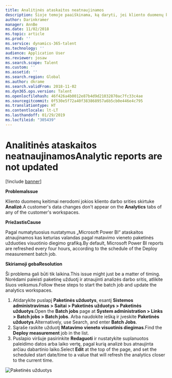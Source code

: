 ```yaml
---
title: Analitinės ataskaitos neatnaujinamos
description: Šioje temoje paaiškinama, ką daryti, jei kliento duomenų keitimai nerodomi jokioje darbo srityje.
author: Darinkramer
manager: AnnBe
ms.date: 11/02/2018
ms.topic: article
ms.prod: ''
ms.service: dynamics-365-talent
ms.technology: ''
audience: Application User
ms.reviewer: josaw
ms.search.scope: Talent
ms.custom: ''
ms.assetid: ''
ms.search.region: Global
ms.author: dkrame
ms.search.validFrom: 2018-11-02
ms.dyn365.ops.version: Talent
ms.openlocfilehash: 46f426a4b0012e87b4d9d21032870ac7fc33c4ae
ms.sourcegitcommit: 0f530e5f72a40f383868957a6b5cb0e446e4c795
ms.translationtype: HT
ms.contentlocale: lt-LT
ms.lasthandoff: 01/29/2019
ms.locfileid: "305439"
---
```

# <a name="analytic-reports-are-not-updated"></a><span data-ttu-id="62f94-103">Analitinės ataskaitos neatnaujinamos</span><span class="sxs-lookup"><span data-stu-id="62f94-103">Analytic reports are not updated</span></span>

[!include [banner](includes/banner.md)]

<span data-ttu-id="62f94-104">**Problema**</span><span class="sxs-lookup"><span data-stu-id="62f94-104">**Issue**</span></span>

<span data-ttu-id="62f94-105">Kliento duomenų keitimai nerodomi jokios kliento darbo srities skirtuke **Analizė**.</span><span class="sxs-lookup"><span data-stu-id="62f94-105">A customer's data changes don't appear on the **Analytics** tabs of any of the customer's workspaces.</span></span>

<span data-ttu-id="62f94-106">**Priežastis**</span><span class="sxs-lookup"><span data-stu-id="62f94-106">**Cause**</span></span>

<span data-ttu-id="62f94-107">Pagal numatytuosius nustatymus „Microsoft Power BI“ ataskaitos atnaujinamos kas keturias valandas pagal matavimo vieneto paketinės užduoties visuotinio diegimo grafiką.</span><span class="sxs-lookup"><span data-stu-id="62f94-107">By default, Microsoft Power BI reports are refreshed every four hours, according to the schedule of the Deploy measurement batch job.</span></span>

<span data-ttu-id="62f94-108">**Skiriamoji geba**</span><span class="sxs-lookup"><span data-stu-id="62f94-108">**Resolution**</span></span>

<span data-ttu-id="62f94-109">Ši problema gali būti tik laikina.</span><span class="sxs-lookup"><span data-stu-id="62f94-109">This issue might just be a matter of timing.</span></span> <span data-ttu-id="62f94-110">Norėdami paleisti paketinę užduotį ir atnaujinti analizės darbo sritis, atlikite šiuos veiksmus.</span><span class="sxs-lookup"><span data-stu-id="62f94-110">Follow these steps to start the batch job and update the analytics workspaces.</span></span>

1. <span data-ttu-id="62f94-111">Atidarykite puslapį **Paketinės užduotys**, esantį **Sistemos administravimas \> Saitai \> Paketinės užduotys \> Paketinės užduotys**.</span><span class="sxs-lookup"><span data-stu-id="62f94-111">Open the **Batch jobs** page at **System administration \> Links \> Batch jobs \> Batch jobs**.</span></span> <span data-ttu-id="62f94-112">Arba naudokite iešką ir įveskite **Paketinės užduotys**.</span><span class="sxs-lookup"><span data-stu-id="62f94-112">Alternatively, use Search, and enter **Batch Jobs**.</span></span>
1. <span data-ttu-id="62f94-113">Sąraše raskite užduotį **Matavimo vieneto visuotinis diegimas**.</span><span class="sxs-lookup"><span data-stu-id="62f94-113">Find the **Deploy measurement** job in the list.</span></span>
1. <span data-ttu-id="62f94-114">Puslapio viršuje pasirinkite **Redaguoti** ir nustatykite suplanuotos paleidimo datos arba laiko vertę, pagal kurią analizė bus atnaujinta arčiau dabartinio laiko.</span><span class="sxs-lookup"><span data-stu-id="62f94-114">Select **Edit** at the top of the page, and set the scheduled start date/time to a value that will refresh the analytics closer to the current time.</span></span>

![Paketinės užduotys](media/batch-jobs.png)
